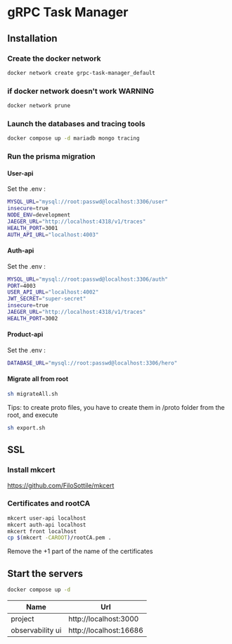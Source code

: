 # gRPC Task Manager

## Installation

### Create the docker network

```bash
docker network create grpc-task-manager_default
```

### if docker network doesn't work WARNING

```bash
docker network prune
```

### Launch the databases and tracing tools

```bash
docker compose up -d mariadb mongo tracing
```

### Run the prisma migration
#### User-api

Set the .env :
```bash
MYSQL_URL="mysql://root:passwd@localhost:3306/user"
insecure=true
NODE_ENV=development
JAEGER_URL="http://localhost:4318/v1/traces"
HEALTH_PORT=3001
AUTH_API_URL="localhost:4003"
```

#### Auth-api

Set the .env :
```bash
MYSQL_URL="mysql://root:passwd@localhost:3306/auth"
PORT=4003
USER_API_URL="localhost:4002"
JWT_SECRET="super-secret"
insecure=true
JAEGER_URL="http://localhost:4318/v1/traces"
HEALTH_PORT=3002
```

#### Product-api

Set the .env :
```bash
DATABASE_URL="mysql://root:passwd@localhost:3306/hero"
```

#### Migrate all from root
```bash
sh migrateAll.sh
```

Tips: to create proto files, you have to create them in /proto folder from the root, and execute
```bash
sh export.sh
```

## SSL

### Install mkcert 

https://github.com/FiloSottile/mkcert

### Certificates and rootCA

```bash
mkcert user-api localhost
mkcert auth-api localhost
mkcert front localhost
cp $(mkcert -CAROOT)/rootCA.pem .
```

Remove the +1 part of the name of the certificates 

## Start the servers

```bash
docker compose up -d
```

| **Name**         | **Url**                |
|------------------|------------------------|
| project          | http://localhost:3000  |
| observability ui | http://localhost:16686 |
